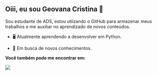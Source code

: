 ## Oiii, eu sou Geovana Cristina 👋

Sou estudante de ADS, estou utiizando o GitHub para armazenar meus trabalhos e me auxiliar no aprendizado de novos conteúdos. 

* 🖥️ Atualmente aprendendo a desenvolver em Python.

* 🧠 Em busca de novos conhecimentos.



  
**Você também pode me encontrar em:**

<a href="https://www.linkedin.com/in/geovana-cristina-382a761a1/">
<img src="https://img.shields.io/badge/linkedin-%230077B5.svg?style=for-the-badge&logo=linkedin&logoColor=white">
